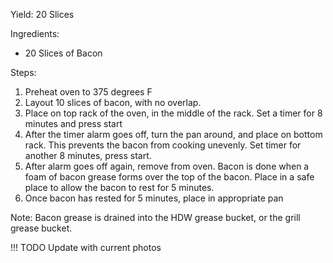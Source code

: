 Yield: 20 Slices

Ingredients:
- 20 Slices of Bacon

Steps:
1. Preheat oven to 375 degrees F
2. Layout 10 slices of bacon, with no overlap. 
3. Place on top rack of the oven, in the middle of the rack. Set a timer for 8 minutes and press start
4. After the timer alarm goes off, turn the pan around, and place on bottom rack. This prevents the bacon from cooking unevenly. Set timer for another 8 minutes, press start.
5. After alarm goes off again, remove from oven. Bacon is done when a foam of bacon grease forms over the top of the bacon. Place in a safe place to allow the bacon to rest for 5 minutes.
6. Once bacon has rested for 5 minutes, place in appropriate pan

Note: Bacon grease is drained into the HDW grease bucket, or the grill grease bucket. 

!!! TODO
Update with current photos
